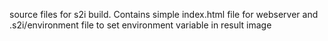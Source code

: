 source files for s2i build.
Contains simple index.html file for webserver and .s2i/environment file to set environment variable in result image
